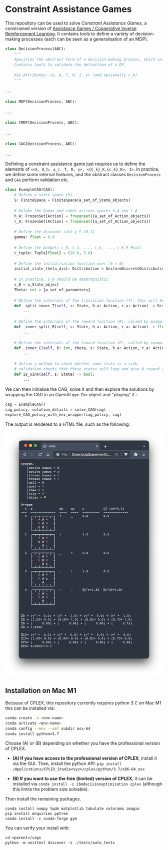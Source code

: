 # Constraint Assistance Games

This repository can be used to solve _Constrant Assistance Games_, a constrained version
of [Assistance Games / Cooperative Inverse Reinforcement Learning](https://arxiv.org/abs/1606.03137).
It contains tools to define a variety of decision-making processes (each can be seen as a generalisation of an MDP).

```python
class DecisionProcess(ABC):
    """
    Specifies the abstract form of a decision-making process, which unifies MDPs, CMDPs and CAGs.
    Contains tools to validate the definition of a DP.

    Key Attributes: <S, A, T, R, I, γ> (and optionally c_k)
    """

...
    
class MDP(DecisionProcess, ABC):    

...
    
class CMDP(DecisionProcess, ABC):
    
...

class CAG(DecisionProcess, ABC):
  
...
```

Definiing a constraint assistance game just requires us to define the elements of
`<<S, A_h, a_r, T, R, γ>, <{C_k}_K,{c_k}_K>, I>`.
In practice, we define some internal features, and the abstract classes
`DecisionProcess` and  `CAG` perform validation etc.

```python
class ExampleCAG(CAG):
    # Define a state space (S)
    S: FiniteSpace = FiniteSpace(a_set_of_State_objects)

    # Defube the human and robot actions spaces h_A and r_A
    h_A: FrozenSet[Action] = frozenset({a_set_of_Action_objects})
    r_A: FrozenSet[Action] = frozenset({a_set_of_Action_objects})

    # Define the discount rate γ ∈ (0,1]
    gamma: float = 0.9

    # Define the budgets c_0, c_1, ..., c_k, ..., c_K ∈ Reals
    c_tuple: Tuple[float] = (10.0, 5.0)

    # Define the initialisation function over (S × Θ)
    initial_state_theta_dist: Distribution = UniformDiscreteDistribution(a_set_of_State_objects)

    # In practice, s_0 should be deterministic
    s_0 = a_State_object
    Theta: set = {a_set_of_parameters}

    # Define the internals of the transition function (T), this will be called by example_cag.T(s, (a_h, a_r))
    def _split_inner_T(self, s: State, h_a: Action, r_a: Action) -> Distribution:
        ...

    # Define the internals of the reward function (R), called by example_cag.R(s, (a_h, a_r))
    def _inner_split_R(self, s: State, h_a: Action, r_a: Action) -> float:
        ...

    # Define the internals of the reward function (C), called by example_cag.C(k, θ, s, (a_h, a_r))
    def _inner_C(self, k: int, theta, s: State, h_a: Action, r_a: Action) -> float:
        ...

    # define a method to check whether some state is a sink.
    # validation checks that these states self-loop and give 0 reward and cost
    def is_sink(self, s: State) -> bool:
        ...

```

We can then initialise the CAG, solve it and then
explore the solutions by wrapping the CAG in an OpenAI `gym.Env` object and "playing" it.:

```python 
cag = ExampleCAG()
cag_policy, solution_details = solve_CAG(cag)
explore_CAG_policy_with_env_wrapper(cag_policy, cag)
```

The output is rendered to a HTML file, such as the following:

![An example HTML report](assets/example_html.png)

##  

## Installation on Mac M1

Because of CPLEX, this repository currently requires python 3.7, on Mac M1 this can be installed via:

```bash
conda create -n <env-name>
conda activate <env-name>
conda config --env --set subdir osx-64
conda install python=3.7
```

Choose (A) or (B) depending on whether you have the professional version of CPLEX.

* **(A) If you have access to the professional version of CPLEX**, install it via the GUI. Then, install the python
  API: `pip install /Applications/CPLEX_Studio<xyz>/cplex/python/3.7/x86-64_osx`


* **(B) If you want to use the free (limited) version of CPLEX**, it can be installed
  via `conda install -c ibmdecisionoptimization cplex` (although this limits the problem size solvable).

Then install the remaining packages.

```
conda install numpy tqdm matplotlib tabulate colorama imagio
pip install enquiries pptree
conda install -c conda-forge gym
```

You can verify your install with:

```
cd <parent>/cags
python -m unittest discover -s ./tests/auto_tests
```